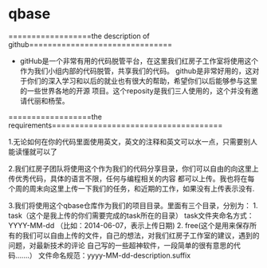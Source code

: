qbase
=====

==================the description of github===============================
  * gitHub是一个非常有用的代码脱管平台，在这里我们红房子工作室将使用这个作为我们小组内部的代码脱管，共享我们的代码。
    github是非常好用的，这对于你们的深入学习和以后的就业也有很大的帮助，希望你们以后能够参与这里的一些世界各地的开源
    项目。这个reposity是我们三人使用的，这个并没有邀请代丽和杨莹。

==================the requirements===================================== 

  1.无论如何在你的代码里面使用英文，英文的注释和英文可以水一点，只需要别人能读懂就可以了
  
  2.我们红房子团队将使用这个作为我们的代码分享目录，你们可以自由的向这里上传优秀代码，具体的语言不限，任何与编程相关的内容
    都可以上传。我也将在每个周的周末向这里上传一下我们的任务，和近期的工作，如果没有上传表示没有.
    
  3.我们将使用这个qbase仓库作为我们的项目目录。里面有三个目录，分别为：
      1. task（这个是我上传的你们需要完成的task所在的目录）
         task文件夹命名方式： YYYY-MM-dd （比如：2014-06-07，表示上传日期)
      2. free(这个是用来保存所有的我们可以自由上传的文件，自己的想法，对我们红房子工作室的建议，遇到的问题，对最新技术的评论
             自己写的一些超神软件，一段简单的很有意思的代码.......）
             文件命名规范：yyyy-MM-dd-description.suffix
